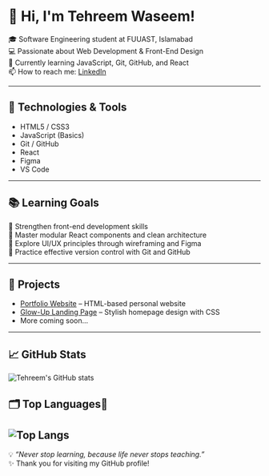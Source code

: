 
# 👋 Hi, I'm Tehreem Waseem!

🎓 Software Engineering student at FUUAST, Islamabad  
💻 Passionate about Web Development & Front-End Design  
🌱 Currently learning JavaScript, Git, GitHub, and React  
📫 How to reach me: [LinkedIn](https://www.linkedin.com/in/tehreem-waseem-85729a367/)

---

## 🚀 Technologies & Tools  
- HTML5 / CSS3  
- JavaScript (Basics)  
- Git / GitHub  
- React  
- Figma  
- VS Code  

---

## 📚 Learning Goals  
🔹 Strengthen front-end development skills  
🔹 Master modular React components and clean architecture  
🔹 Explore UI/UX principles through wireframing and Figma  
🔹 Practice effective version control with Git and GitHub  

---

## 🌈 Projects  
- [Portfolio Website](https://github.com/Tehreem-Waseem/Portfolio) – HTML-based personal website  
- [Glow-Up Landing Page](https://github.com/Tehreem-Waseem/Glow-Up) – Stylish homepage design with CSS  
- More coming soon...  

---

## 📈 GitHub Stats  

![Tehreem's GitHub stats](https://github-readme-stats.vercel.app/api?username=Tehreem-Waseem&show_icons=true&theme=radical&cache_seconds=1)
## 🗂️ Top Languages🚀
![Top Langs](https://github-readme-stats.vercel.app/api/top-langs/?username=Tehreem-Waseem&layout=compact&theme=radical)
---

💡 _“Never stop learning, because life never stops teaching.”_  
✨ Thank you for visiting my GitHub profile!



